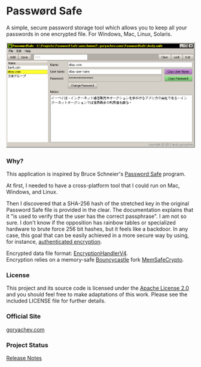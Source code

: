 ﻿# Passwørd Safe

A simple, secure password storage tool which allows you to keep all your passwords in one encrypted file.
For Windows, Mac, Linux, Solaris. 

![alt text](https://github.com/andy-goryachev/PasswordSafe/raw/master/screenshots/screenshot.png "Screenshot")


### Why?

This application is inspired by Bruce Schneier's <a href="http://passwordsafe.sourceforge.net/">Password Safe</a> program.  

At first, I needed to have a cross-platform tool that I could run on Mac, Windows, and Linux.  

Then I discovered that a SHA-256 hash of the stretched key in the original Password Safe file is provided in the clear.  The documentation explains that it "is used to verify that the user has the correct passphrase".  I am not so sure.  I don't know if the opposition has rainbow tables or specialized hardware to brute force 256 bit hashes, but it feels like a backdoor.  In any case, this goal that can be easily achieved in a more secure way by using, for instance, <a href="http://en.wikipedia.org/wiki/Authenticated_encryption">authenticated encryption</a>.

Encrypted data file format: [EncryptionHandlerV4](src/goryachev/password/data/v4/EncryptionHandlerV4.java).  
Encryption relies on a memory-safe [Bouncycastle](https://github.com/bcgit/bc-java) fork [MemSafeCrypto](https://github.com/andy-goryachev/MemSafeCrypto).


### License

This project and its source code is licensed under the [Apache License 2.0](http://www.apache.org/licenses/LICENSE-2.0) and you should feel free to make adaptations of this work. Please see the included LICENSE file for further details.


### Official Site

<a href='https://goryachev.com/products/password-safe/index.html'>goryachev.com</a>


### Project Status

[Release Notes](Release%20Notes.md)

